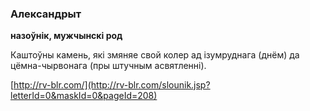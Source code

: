 ### Александрыт
**назоўнік, мужчынскі род**

Каштоўны камень, які змяняе свой колер ад ізумруднага (днём) да цёмна-чырвонага (пры штучным асвятленні).

<a rel="author">[http://rv-blr.com/](http://rv-blr.com/slounik.jsp?letterId=0&maskId=0&pageId=208)</a>
